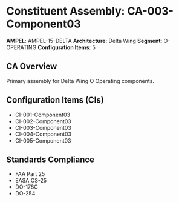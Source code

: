 # Constituent Assembly: CA-003-Component03

**AMPEL**: AMPEL-15-DELTA
**Architecture**: Delta Wing
**Segment**: O-OPERATING
**Configuration Items**: 5

## CA Overview
Primary assembly for Delta Wing O Operating components.

## Configuration Items (CIs)
- CI-001-Component03
- CI-002-Component03
- CI-003-Component03
- CI-004-Component03
- CI-005-Component03

## Standards Compliance
- FAA Part 25
- EASA CS-25
- DO-178C
- DO-254
